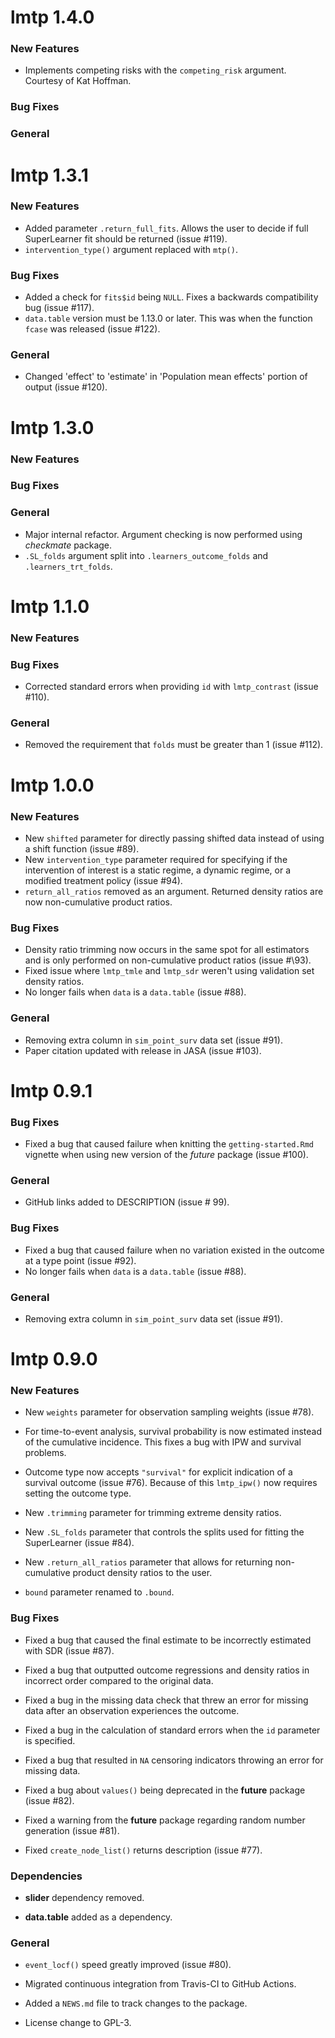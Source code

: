 # lmtp 1.4.0

### New Features

-   Implements competing risks with the `competing_risk` argument. Courtesy of Kat Hoffman. 

### Bug Fixes

### General

# lmtp 1.3.1

### New Features

-   Added parameter `.return_full_fits`. Allows the user to decide if full SuperLearner fit should be returned (issue \#119).
-   `intervention_type()` argument replaced with `mtp()`. 

### Bug Fixes

-   Added a check for `fits$id` being `NULL`. Fixes a backwards compatibility bug (issue \#117).
-   `data.table` version must be 1.13.0 or later. This was when the function `fcase` was released (issue \#122).

### General

-   Changed 'effect' to 'estimate' in 'Population mean effects' portion of output (issue \#120).

# lmtp 1.3.0

### New Features

### Bug Fixes

### General

-   Major internal refactor. Argument checking is now performed using *checkmate* package. 
-   `.SL_folds` argument split into `.learners_outcome_folds` and `.learners_trt_folds`.

# lmtp 1.1.0

### New Features

### Bug Fixes

-   Corrected standard errors when providing  `id` with `lmtp_contrast` (issue \#110).

### General

-   Removed the requirement that `folds` must be greater than 1 (issue \#112).

# lmtp 1.0.0

### New Features

-   New `shifted` parameter for directly passing shifted data instead of using a shift function (issue \#89).
-   New `intervention_type` parameter required for specifying if the intervention of interest is a static regime, a dynamic regime, or a modified treatment policy (issue \#94).
-   `return_all_ratios` removed as an argument. Returned density ratios are now non-cumulative product ratios.

### Bug Fixes

-   Density ratio trimming now occurs in the same spot for all estimators and is only performed on non-cumulative product ratios (issue #\93).
-   Fixed issue where `lmtp_tmle` and `lmtp_sdr` weren't using validation set density ratios.
-   No longer fails when `data` is a `data.table` (issue \#88).

### General

-   Removing extra column in `sim_point_surv` data set (issue \#91).
-   Paper citation updated with release in JASA (issue \#103).

# lmtp 0.9.1

### Bug Fixes

- Fixed a bug that caused failure when knitting the `getting-started.Rmd` vignette when using new version of the *future* package (issue \#100).

### General

- GitHub links added to DESCRIPTION (issue \# 99).

### Bug Fixes

-   Fixed a bug that caused failure when no variation existed in the outcome at a type point (issue \#92).
-   No longer fails when `data` is a `data.table` (issue \#88).

### General

-   Removing extra column in `sim_point_surv` data set (issue \#91).

# lmtp 0.9.0

### New Features

-   New `weights` parameter for observation sampling weights (issue \#78).

-   For time-to-event analysis, survival probability is now estimated instead of the cumulative incidence. This fixes a bug with IPW and survival problems.

-   Outcome type now accepts `"survival"` for explicit indication of a survival outcome (issue \#76). Because of this `lmtp_ipw()` now requires setting the outcome type.

-   New `.trimming` parameter for trimming extreme density ratios.

-   New `.SL_folds` parameter that controls the splits used for fitting the SuperLearner (issue \#84).

-   New `.return_all_ratios` parameter that allows for returning non-cumulative product density ratios to the user.

-   `bound` parameter renamed to `.bound`.

### Bug Fixes

-   Fixed a bug that caused the final estimate to be incorrectly estimated with SDR (issue \#87).

-   Fixed a bug that outputted outcome regressions and density ratios in incorrect order compared to the original data.

-   Fixed a bug in the missing data check that threw an error for missing data after an observation experiences the outcome.

-   Fixed a bug in the calculation of standard errors when the `id` parameter is specified.

-   Fixed a bug that resulted in `NA` censoring indicators throwing an error for missing data.

-   Fixed a bug about `values()` being deprecated in the **future** package (issue \#82).

-   Fixed a warning from the **future** package regarding random number generation (issue \#81).

-   Fixed `create_node_list()` returns description (issue \#77).

### Dependencies

-   **slider** dependency removed.

-   **data.table** added as a dependency.

### General

-   `event_locf()` speed greatly improved (issue \#80).

-   Migrated continuous integration from Travis-CI to GitHub Actions.

-   Added a `NEWS.md` file to track changes to the package.

-   License change to GPL-3.

